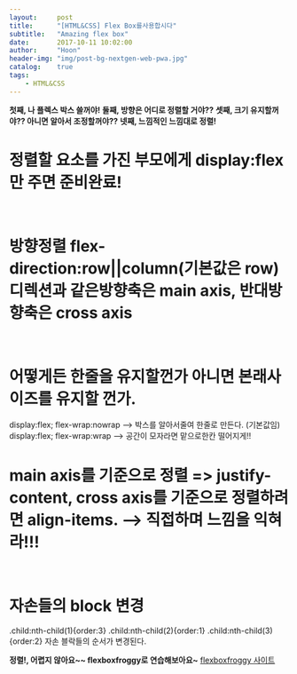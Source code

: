 ```yaml
---
layout:     post
title:      "[HTML&CSS] Flex Box를사용합시다"
subtitle:   "Amazing flex box"
date:       2017-10-11 10:02:00
author:     "Hoon"
header-img: "img/post-bg-nextgen-web-pwa.jpg"
catalog:    true
tags:
    - HTML&CSS
---
```

**첫째, 나 플렉스 박스 쓸꺼야!**
**둘째, 방향은 어디로 정렬할 거야??**
**셋째, 크기 유지할꺼야?? 아니면  알아서 조정할꺼야??**
**넷째, 느낌적인 느낌대로 정렬!**
<br>

# 정렬할 요소를 가진 부모에게 display:flex만 주면 준비완료!
<br>

# 방향정렬 flex-direction:row||column(기본값은 row) 디렉션과 같은방향축은 main axis, 반대방향축은 cross axis
<br>

# 어떻게든 한줄을 유지할껀가 아니면 본래사이즈를 유지할 껀가.
display:flex; flex-wrap:nowrap --> 박스를 알아서줄여 한줄로 만든다. (기본값임)
display:flex; flex-wrap:wrap --> 공간이 모자라면 맡으로한칸 떨어지게!!
<br>

# main axis를 기준으로 정렬 => justify-content, cross axis를 기준으로 정렬하려면 align-items. --> 직접하며 느낌을 익혀라!!!
<br>

# 자손들의 block 변경
.child:nth-child(1){order:3}
.child:nth-child(2){order:1}
.child:nth-child(3){order:2}
자손 블락들의 순서가 변경된다.
<br>

**정렬!, 어렵지 않아요~~ flexboxfroggy로 연습해보아요~**
[flexboxfroggy 사이트](http://flexboxfroggy.com/)
